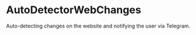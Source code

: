 # AutoDetectorWebChanges


Auto-detecting changes on the website and notifying the user via Telegram.
